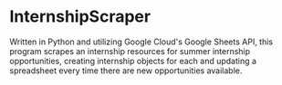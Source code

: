 # InternshipScraper
Written in Python and utilizing Google Cloud's Google Sheets API, this program scrapes an internship resources for summer internship opportunities, creating internship objects for each and updating a spreadsheet every time there are new opportunities available.
